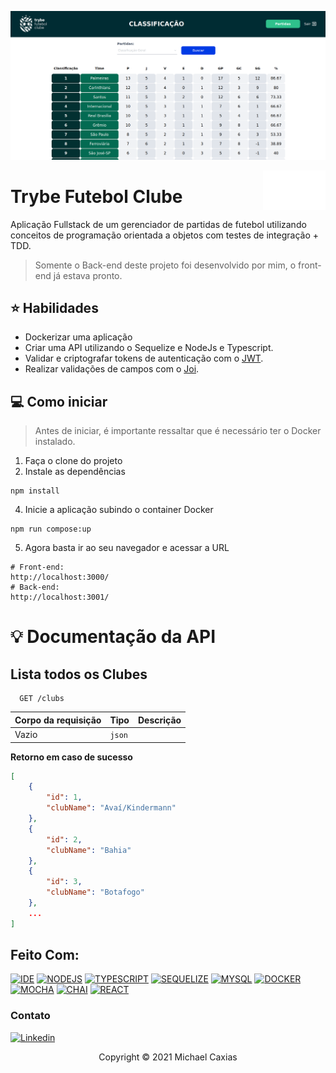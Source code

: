 ![front-example](front-example.png)

<img src="./app/frontend/src/images/negative_logo.png" alt="exemplo imagem" width="100px" align="right">

# Trybe Futebol Clube

Aplicação Fullstack de um gerenciador de partidas de futebol utilizando conceitos de programação orientada a objetos com testes de integração + TDD.

> Somente o Back-end deste projeto foi desenvolvido por mim, o front-end já estava pronto.

## ⭐ Habilidades
- Dockerizar uma aplicação
- Criar uma API utilizando o Sequelize e NodeJs e Typescript.
- Validar e criptografar tokens de autenticação com o [JWT](https://jwt.io/).
- Realizar validações de campos com o [Joi](https://joi.dev/api/).


## 💻 Como iniciar

> Antes de iniciar, é importante ressaltar que é necessário ter o Docker instalado.

1. Faça o clone do projeto
3. Instale as dependências
```shell
npm install
```
4. Inicie a aplicação subindo o container Docker
```shell
npm run compose:up
```
5. Agora basta ir ao seu navegador e acessar a URL
```shell
# Front-end:
http://localhost:3000/
# Back-end:
http://localhost:3001/
```

# 💡 Documentação da API

## Lista todos os Clubes

```http
  GET /clubs
```

| Corpo da requisição   | Tipo       | Descrição                           |
| :---------- | :--------- | :---------------------------------- |
| Vazio | `json` |  |


**Retorno em caso de sucesso**

```json
[
	{
		"id": 1,
		"clubName": "Avaí/Kindermann"
	},
	{
		"id": 2,
		"clubName": "Bahia"
	},
	{
		"id": 3,
		"clubName": "Botafogo"
	},
	...
]
```

## Feito Com:
[![IDE](https://img.shields.io/badge/Visual_studio_code-0078D4?style=for-the-badge&logo=visual%20studio%20code&logoColor=white)](https://code.visualstudio.com/)
[![NODEJS](https://img.shields.io/badge/Node.js-339933?style=for-the-badge&logo=nodedotjs&logoColor=white)](https://nodejs.org/en/)
[![TYPESCRIPT](https://img.shields.io/badge/TypeScript-007ACC?style=for-the-badge&logo=typescript&logoColor=white)](https://www.typescriptlang.org/)
[![SEQUELIZE](https://img.shields.io/badge/Sequelize-52B0E7?style=for-the-badge&logo=Sequelize&logoColor=white)](https://sequelize.org/master/)
[![MYSQL](https://img.shields.io/badge/MySQL-005C84?style=for-the-badge&logo=mysql&logoColor=white)](https://www.mysql.com/)
[![DOCKER](https://img.shields.io/badge/Docker-2CA5E0?style=for-the-badge&logo=docker&logoColor=white)](https://www.docker.com/)
[![MOCHA](https://img.shields.io/badge/Mocha-8D6748?style=for-the-badge&logo=Mocha&logoColor=white)](https://www.docker.com/)
[![CHAI](https://img.shields.io/badge/chai-A30701?style=for-the-badge&logo=chai&logoColor=white)](https://www.chaijs.com/)
[![REACT](https://img.shields.io/badge/React-20232A?style=for-the-badge&logo=react&logoColor=61DAF)](https://pt-br.reactjs.org/)


### Contato

[![Linkedin](https://img.shields.io/badge/LinkedIn-0077B5?style=for-the-badge&logo=linkedin&logoColor=white)](https://www.linkedin.com/in/michaelcaxias/)

<p align="center">Copyright © 2021 Michael Caxias</p>
